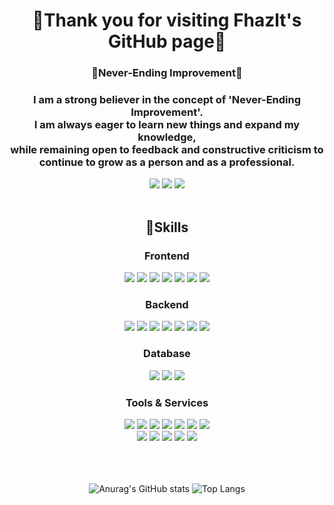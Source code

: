 
<div align="center">
  <h1>👏Thank you for visiting Fhazlt's GitHub page👏</h1>
  <h3>🌟Never-Ending Improvement🌟</h3>
<h3>I am a strong believer in the concept of 'Never-Ending Improvement'. <br>
  I am always eager to learn new things and expand my knowledge, <br>
  while remaining open to feedback and constructive criticism to continue to grow as a person and as a professional.</h3>
  
[<img src='https://img.shields.io/badge/notion-ffffff?style=flat&logo=notion&logoColor=black'/>](https://heavenly-axolotl-d3e.notion.site/Today-I-learned-22-12-07-04d8b71711fa46d3b7bc821617749cde?pvs=4)
<img src='https://img.shields.io/badge/fhazlt303@gmail.com-EA4335?style=flat&logo=gmail&logoColor=white' />
[<img src='https://hits.seeyoufarm.com/api/count/incr/badge.svg?url=https%3A%2F%2Fgithub.com%2Ffhazlt&count_bg=%23FFDAFB&title_bg=%23FBACAC&icon=smugmug.svg&icon_color=%23E7E7E7&title=hits&edge_flat=false'/>](https://github.com/fhazlt)
<br><br>

## 💪Skills
<div>
  <h3>Frontend</h3>
<img src="https://img.shields.io/badge/html5-E34F26?style=flat-square&logo=html5&logoColor=white">
<img src="https://img.shields.io/badge/css-1572B6?style=flat-square&logo=css3&logoColor=white">
<img src="https://img.shields.io/badge/javascript-F7DF1E?style=flat-square&logo=javascript&logoColor=black">
<img src="https://img.shields.io/badge/react-61DAFB?style=flat-square&logo=react&logoColor=black">
<img src="https://img.shields.io/badge/jquery-0769AD?style=flat-square&logo=jquery&logoColor=white">
<img src="https://img.shields.io/badge/bootstrap-7952B3?style=flat-square&logo=bootstrap&logoColor=white">
<img src="https://img.shields.io/badge/vite-646CFF?style=flat-square&logo=vite&logoColor=white">
<h3>Backend</h3>
<img src="https://img.shields.io/badge/Java-007396?style=flat-square&logo=OpenJDK&logoColor=white"/>
<img src="https://img.shields.io/badge/python-3776AB?style=flat-square&logo=python&logoColor=white">
<img src="https://img.shields.io/badge/node.js-339933?style=flat-square&logo=Node.js&logoColor=white">
<img src="https://img.shields.io/badge/spring-6DB33F?style=flat-square&logo=spring&logoColor=white">
<img src="https://img.shields.io/badge/springboot-6DB33F?style=flat-square&logo=springboot&logoColor=white">
<img src="https://img.shields.io/badge/flask-000000?style=flat-square&logo=flask&logoColor=white">
<img src="https://img.shields.io/badge/lombok-000000?style=flat-square&logo=flask&logoColor=white">
<h3>Database</h3>
<img src="https://img.shields.io/badge/mysql-4479A1?style=flat-square&logo=mysql&logoColor=white">
<img src="https://img.shields.io/badge/postgresql-4169E1?style=flat-square&logo=postgresql&logoColor=white">
 <img src="https://img.shields.io/badge/mongoDB-47A248?style=flat-square&logo=MongoDB&logoColor=white">
<h3>Tools & Services</h3>
<img src="https://img.shields.io/badge/linux-FCC624?style=flat-square&logo=linux&logoColor=black">
<img src="https://img.shields.io/badge/amazonec2-FF9900?style=flat-square&logo=amazc2&logoColor=white">
<img src="https://img.shields.io/badge/nginx-009639?style=flat-square&logo=nginx&logoColor=white">
<img src="https://img.shields.io/badge/github-181717?style=flat-square&logo=github&logoColor=white">
<img src="https://img.shields.io/badge/git-F05032?style=flat-square&logogit&logoColor=white">
<img src="https://img.shields.io/badge/gradle-02303A?style=flat-square&logo=gradle&logoColor=white">
<img src="https://img.shields.io/badge/visualstudiocode-007ACC?style=flat-square&logo=visualstudiocode&logoColor=white"><br>
<img src="https://img.shields.io/badge/elasticstack-005571?style=flat-square&logo=elasticstack&logoColor=white">
<img src="https://img.shields.io/badge/elasticsearch-005571?style=flat-square&logo=asticsearch&logoColor=white">
<img src="https://img.shields.io/badge/mobaxterm-000000?style=flat-square&logo=mobx&logoColor=white">
<img src="https://img.shields.io/badge/apachetomcat-F8DC75?style=flat-square&logo=apachetomcat&logoColor=white">
<img src="https://img.shields.io/badge/apachemaven-C71A36?style=flat-square&logo=apachemaven&logoColor=white">
</div>
</div>
<br><br><br>

<div align="center">
  
![Anurag's GitHub stats](https://github-readme-stats.vercel.app/api?username=fhazlt&show_icons=true&theme=rose)
![Top Langs](https://github-readme-stats.vercel.app/api/top-langs/?username=fhazlt&layout=compact&theme=date_night)
</div>

<!--
**fhazlt/fhazlt** is a ✨ _special_ ✨ repository because its `README.md` (this file) appears on your GitHub profile.

Here are some ideas to get you started:

- 🔭 I’m currently working on ...
- 🌱 I’m currently learning ...
- 👯 I’m looking to collaborate on ...
- 🤔 I’m looking for help with ...
- 💬 Ask me about ...
- 📫 How to reach me: ...
- 😄 Pronouns: ...
- ⚡ Fun fact: ...
-->
